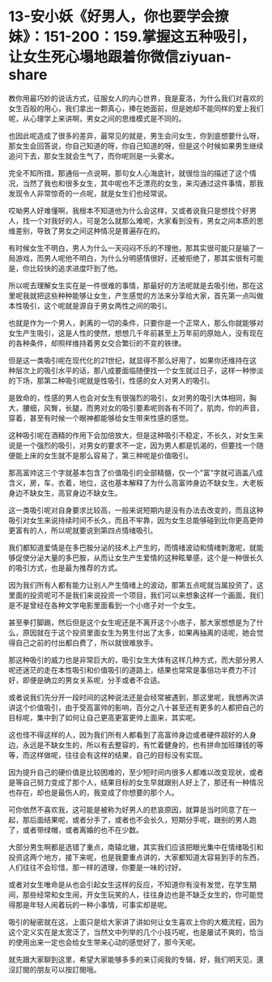 # 13-安小妖《好男人，你也要学会撩妹》：151-200：159.掌握这五种吸引，让女生死心塌地跟着你微信ziyuan-share

教你用最巧妙的说话方式，征服女人的内心世界，我是夏洛，为什么我们对喜欢的女生百般的用心，我们拿出一颗真心，捧在她面前，但是她却不能同样的爱上我们呢，从心理学上来讲啊，男女之间的思维模式是不同的。

也因此呢造成了很多的差异，最常见的就是，男生会问女生，你到底想要什么呀，那女生会回答说，你自己知道的呀，你自己知道的呀，但是这个时候如果男生继续追问下去，那女生就会生气了，而你呢则是一头雾水。

完全不知所措，那通俗一点说啊，那句女人心海底针，就很恰当的描述了这个情况，当然了我也和很多女生，其中呢也不乏漂亮的女生，来沟通过这件事情，那我发现令人非常惊奇的一点呢，就是女生们也经常说。

哎呦男人好难懂啊，我根本不知道他为什么会这样，又或者说我只是想找个好男人，找一个对我好的人，可是怎么就那么难呢，大家看到没有，男女之间本质的思维差别，导致了男女之间这种情况是普遍存在的。

有时候女生不明白，男人为什么一天闷闷不乐的不理他，那其实很可能只是输了一局游戏，而男人呢他不明白，为什么分明感情很好，还被拒绝了，那其实很有可能是，你比较快的追求进度吓到了他。

所以呢去理解女生实在是一件很难的事情，那最好的方法呢就是去吸引他，那在这里呢我就把这些种种能够让女生，产生感觉的方法来分享给大家，首先第一点叫做本性吸引，这个呢就是源自于男女两性之间的吸引。

也就是作为一个男人，剥离的一切的条件，只要你是一个正常人，那么你就能够对女生产生吸引，这是人性的使然，想想几千年前甚至上万年前的原始人，没有现在的各种条件，却照样维持着男女交合繁衍的不变的铁律。

但是这一类吸引呢在现代化的21世纪，就显得不那么好用了，如果你还维持在这种层次上的吸引水平的话，那八成要面临随便找一个女生就过日子，这样一种惨淡的下场，那第二种吸引呢就是性吸引，性感的女人对男人的吸引。

是致命的，性感的男人也会对女生有很强烈的吸引，女对男的吸引大体相同，胸大，腰细，风臀，长腿，而男对女的吸引要素呢则各有不同了，肌肉，你的声音，穿着，甚至有时候一个眼神都能够给女生带来性感的感觉。

这种吸引呢在酒精的作用下会加倍放大，但是这种吸引不稳定，不长久，对女生来说是一个强烈的吸引，对男女的要求不一定，因为男人都是饥渴的，但要找一个随便能上床的女生就不是那么容易了，第三种呢是价值吸引。

那高富帅这三个字就基本包含了价值吸引的全部精髓，仅一个"富"字就可涵盖八成含义，房，车，衣着，地位，这也基本解释了为什么高富帅身边不缺女生，大老板身边不缺女生，高官身边不缺女生。

这一类吸引呢对自身要求比较高，一般来说短期内是没有办法去改变的，而且这种吸引对女生来说持续时间不长久，而且不牢靠，因为女生总能够碰到比你更高更帅更富有的人，所以呢就要说到第四点情绪吸引。

我们都知道爱情是在多巴胺分泌的技术上产生的，而情绪波动和情绪刺激呢，就能够促使分泌大量的多巴胺，从而让女生产生爱情的这种眩晕感，这个是一种很长久的吸引方式，也是最为推荐的方式。

因为我们所有人都有能力让别人产生情绪上的波动，那第五点呢就当属投资了，这里面的投资呢可不是我们来说投资一个项目，我们可以来想象这样一个画面，我们是不是曾经在各种文学电影里面看到一个小痞子对一个女生。

甚至拳打脚踢，然后但是这个女生呢还是不离开这个小痞子，那大家想想是为了什么，原因就在于这个投资里面女生为男生付出了太多，如果再抽离的话呢，她会觉得自己之前的付出都白费了，所以就很难放手。

那这种吸引的威力也是非常巨大的，吸引女生大体有这样几种方式，而大部分男人呢还迷茫的走在本性吸引和价值吸引的道路上，结果也常常是事倍功半费力不讨好，即便是确立的男女关系呢，分手或者不合适。

或者说我们先分开一段时间的这种说法还是会经常被遇到，那这里呢，我想再次讲讲这个价值吸引，由于受高富帅的影响，百分之八十甚至还有更多的人都把自己的目标呢，集中到了如何让自己更高更富更帅上面来，其实呢。

这也怪不得这样的人，因为我们所有人都看到了高富帅身边或者硬件超好的人身边，永远是不缺女生的，所以有去整容的，有忙着健身的，也有拼命加班赚钱的等等，而这样做呢，往往会有这样的结果，自己的目标没有实现。

因为提升自己的硬价值是比较困难的，至少短时间内很多人都难以改变现状，或者是等自己努力变成了那个人，结果目标的女生早就跟别人好上了，那还有一种情况也存在，却也是最伤人的，我变成了你想要的那个人。

可你依然不喜欢我，这可能是被称为好男人的悲哀原因，就算是当时同意了在一起，那后面结果呢，或者分手了，或者也不会长久，短期分手呢，跟别的男人跑了，或者带绿帽，或者离婚的也不在少数。

大部分男生啊都是选错了重点，南辕北辙，其实我们应该把眼光集中在情绪吸引和投资这两个地方，接下来呢，也是我要重点讲的，大家都知道太容易到手的东西，人们往往不会珍惜，那一样的道理，你要是一味的讨好。

或者对女生唯命是从也会引起女生这样的反应，不知道你有没有发觉，在学生期间，那些经常和女生闹，开女生玩笑的人，往往身边也是不缺乏女生的，你可能觉得那是年轻人闹着玩的一种小事情，可事实却是呢。

吸引的秘密就在这，上面只是给大家讲了讲如何让女生喜欢上你的大概流程，因为这个定义实在是太宽泛了，当然文中列举的几个小技巧呢，也是屡试不爽的，恰当的使用出来一定也会给女生带来心动的感觉好了，那今天呢。

就先跟大家聊到这里，希望大家能够多多的来订阅我的专辑，好，我们明天见，還沒訂閱的朋友可以按訂閱哦。